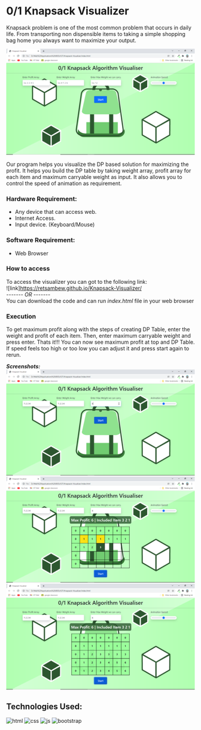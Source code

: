 # 0/1 Knapsack Visualizer
Knapsack problem is one of the most common problem that occurs in daily life. From transporting non dispensible items to taking a simple shopping bag home you always want to maximize your output.  

![img](https://github.com/retsambew/Knapsack-Visualizer/blob/main/images/Screenshot%201.png)  

Our program helps you visualize the DP based solution for maximizing the profit. It helps you build the DP table by taking weight array, profit array for each item and maximum carryable weight as input. It also allows you to control the speed of animation as requirement.  

### Hardware Requirement:
- Any device that can access web.
- Internet Access.
- Input device. (Keyboard/Mouse)

### Software Requirement:
- Web Browser 

### How to access
To access the visualizer you can got to the following link:  
![link]https://retsambew.github.io/Knapsack-Visualizer/  
 ------- *OR* -------  
You can download the code and can run *index.html* file in your web browser   

### Execution
To get maximum profit along with the steps of creating DP Table, enter the weight and profit of each item. Then, enter maximum carryable weight and press enter. Thats it!!! 
You can now see maximum profit at top and DP Table. If speed feels too high or too low you can adjust it and press start again to rerun.    

***_Screenshots:_***
![ss1](https://github.com/retsambew/Knapsack-Visualizer/blob/main/images/Screenshot%202.png)  
![ss2](https://github.com/retsambew/Knapsack-Visualizer/blob/main/images/Screenshot%203.png)  
![ss3](https://github.com/retsambew/Knapsack-Visualizer/blob/main/images/Screenshot%205.png)  

## Technologies Used:
![html](https://img.shields.io/badge/HTML5-E34F26?style=for-the-badge&logo=html5&logoColor=white) ![css](https://img.shields.io/badge/CSS3-1572B6?style=for-the-badge&logo=css3&logoColor=white) ![js](https://img.shields.io/badge/JavaScript-323330?style=for-the-badge&logo=javascript&logoColor=F7DF1E) ![bootstrap](https://img.shields.io/badge/Bootstrap-563D7C?style=for-the-badge&logo=bootstrap&logoColor=white)
